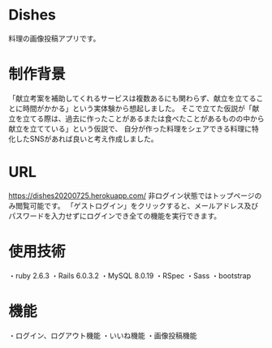 # Dishes

料理の画像投稿アプリです。


# 制作背景
「献立考案を補助してくれるサービスは複数あるにも関わらず、献立を立てることに時間がかかる」という実体験から想起しました。
そこで立てた仮説が「献立を立てる際は、過去に作ったことがあるまたは食べたことがあるものの中から献立を立てている」という仮説で、
自分が作った料理をシェアできる料理に特化したSNSがあれば良いと考え作成しました。


# URL
https://dishes20200725.herokuapp.com/
非ログイン状態ではトップページのみ閲覧可能です。
「ゲストログイン」をクリックすると、メールアドレス及びパスワードを入力せずにログインでき全ての機能を実行できます。



# 使用技術
・ruby 2.6.3
・Rails 6.0.3.2
・MySQL 8.0.19 
・RSpec
・Sass
・bootstrap

# 機能
・ログイン、ログアウト機能
・いいね機能
・画像投稿機能

